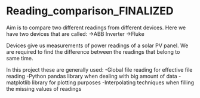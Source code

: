 # Reading_comparison_FINALIZED
Aim is to compare two different readings from different devices. Here we have two devices that are called:
->ABB Inverter
->Fluke

Devices give us measurements of power readings of a solar PV panel. We are required to find the difference between the readings that belong to same time.

In this project these are generally used:
-Global file reading for effective file reading
-Python pandas library when dealing with big amount of data
-matplotlib library for plotting purposes
-Interpolating techniques when filling the missing values of readings
